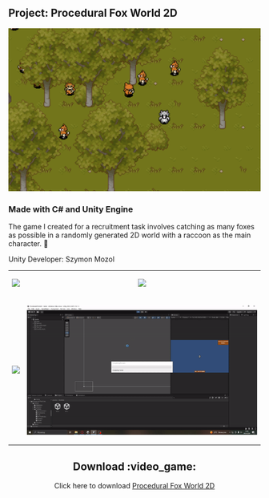 ## Project: Procedural Fox World 2D
<p align="center"><img src="https://github.com/Mozikr/Procedural_World_2D/blob/d8af1c765fa337fbdfd6373b01f88a0d6cba9ac8/Image/preview_01.PNG"/></p>

### Made with C# and Unity Engine

The game I created for a recruitment task involves catching as many foxes as possible in a randomly generated 2D world with a raccoon as the main character. :scroll:
<p>Unity Developer: Szymon Mozol</p>

<table>
<tr>
    <td><p align="center"><img src="Image/preview_gif_01.gif"/></p></td>
    <td><p align="center"><img src="Image/preview_gif_02.gif"/></p></td>
</tr>
<tr>
    <td><p align="center"><img src="Image/preview_gif_03.gif"/></p></td>
    <td><p align="center"><img src="Image/preview_gif_04.gif"/></p></td>
</tr>
</table>

<h2 align="center">Download :video_game: </h2>
<p align="center">
    Click here to download <a href="https://mozikr.itch.io/the-violonist">Procedural Fox World 2D</a>
</p>
